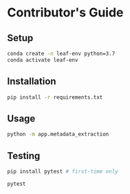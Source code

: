 # Contributor's Guide

## Setup

```sh
conda create -n leaf-env python=3.7
conda activate leaf-env
```

## Installation

```sh
pip install -r requirements.txt
```

## Usage

```sh
python -m app.metadata_extraction
```

## Testing

```sh
pip install pytest # first-time only
```

```sh
pytest
```
